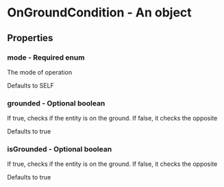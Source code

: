 

# OnGroundCondition - An object



## Properties



### mode - Required enum



 The mode of operation



Defaults to SELF



### grounded - Optional boolean



 If true, checks if the entity is on the ground. If false, it checks the opposite



Defaults to true



### isGrounded - Optional boolean



 If true, checks if the entity is on the ground. If false, it checks the opposite



Defaults to true

